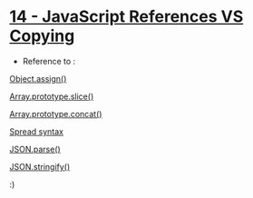 # [14 - JavaScript References VS Copying](https://mayfulq.github.io/JavaScript30/task14/index.html)

- Reference to :

 [Object.assign()](https://developer.mozilla.org/zh-CN/docs/Web/JavaScript/Reference/Global_Objects/Object/assign)

 [Array.prototype.slice()](https://developer.mozilla.org/zh-CN/docs/Web/JavaScript/Reference/Global_Objects/Array/slice)
 
 [Array.prototype.concat()](https://developer.mozilla.org/zh-CN/docs/Web/JavaScript/Reference/Global_Objects/Array/concat)
 
 [Spread syntax](https://developer.mozilla.org/en-US/docs/Web/JavaScript/Reference/Operators/Spread_operator)

 [JSON.parse()](https://developer.mozilla.org/zh-CN/docs/Web/JavaScript/Reference/Global_Objects/JSON/parse)

 [JSON.stringify()](https://developer.mozilla.org/zh-CN/docs/Web/JavaScript/Reference/Global_Objects/JSON/stringify)

  :)